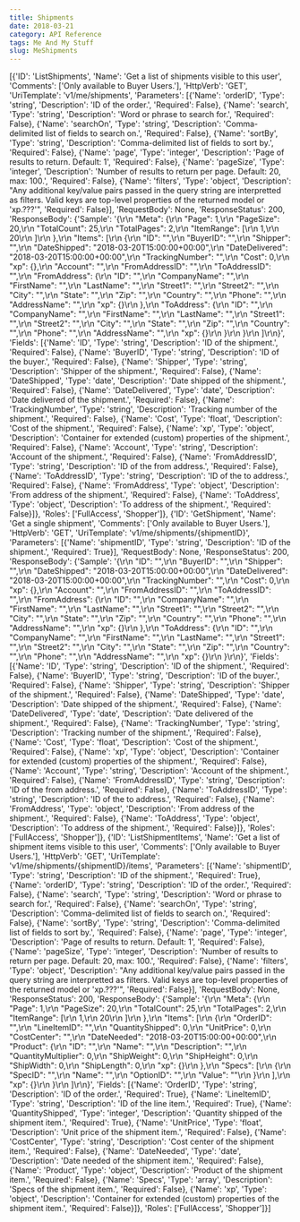 ```yaml
---
title: Shipments
date: 2018-03-21
category: API Reference
tags: Me And My Stuff
slug: MeShipments
---
```

[{'ID': 'ListShipments', 'Name': 'Get a list of shipments visible to this user', 'Comments': ['Only available to Buyer Users.'], 'HttpVerb': 'GET', 'UriTemplate': 'v1/me/shipments', 'Parameters': [{'Name': 'orderID', 'Type': 'string', 'Description': 'ID of the order.', 'Required': False}, {'Name': 'search', 'Type': 'string', 'Description': 'Word or phrase to search for.', 'Required': False}, {'Name': 'searchOn', 'Type': 'string', 'Description': 'Comma-delimited list of fields to search on.', 'Required': False}, {'Name': 'sortBy', 'Type': 'string', 'Description': 'Comma-delimited list of fields to sort by.', 'Required': False}, {'Name': 'page', 'Type': 'integer', 'Description': 'Page of results to return. Default: 1', 'Required': False}, {'Name': 'pageSize', 'Type': 'integer', 'Description': 'Number of results to return per page. Default: 20, max: 100.', 'Required': False}, {'Name': 'filters', 'Type': 'object', 'Description': "Any additional key/value pairs passed in the query string are interpretted as filters. Valid keys are top-level properties of the returned model or 'xp.???'", 'Required': False}], 'RequestBody': None, 'ResponseStatus': 200, 'ResponseBody': {'Sample': '{\r\n  "Meta": {\r\n    "Page": 1,\r\n    "PageSize": 20,\r\n    "TotalCount": 25,\r\n    "TotalPages": 2,\r\n    "ItemRange": [\r\n      1,\r\n      20\r\n    ]\r\n  },\r\n  "Items": [\r\n    {\r\n      "ID": "",\r\n      "BuyerID": "",\r\n      "Shipper": "",\r\n      "DateShipped": "2018-03-20T15:00:00+00:00",\r\n      "DateDelivered": "2018-03-20T15:00:00+00:00",\r\n      "TrackingNumber": "",\r\n      "Cost": 0,\r\n      "xp": {},\r\n      "Account": "",\r\n      "FromAddressID": "",\r\n      "ToAddressID": "",\r\n      "FromAddress": {\r\n        "ID": "",\r\n        "CompanyName": "",\r\n        "FirstName": "",\r\n        "LastName": "",\r\n        "Street1": "",\r\n        "Street2": "",\r\n        "City": "",\r\n        "State": "",\r\n        "Zip": "",\r\n        "Country": "",\r\n        "Phone": "",\r\n        "AddressName": "",\r\n        "xp": {}\r\n      },\r\n      "ToAddress": {\r\n        "ID": "",\r\n        "CompanyName": "",\r\n        "FirstName": "",\r\n        "LastName": "",\r\n        "Street1": "",\r\n        "Street2": "",\r\n        "City": "",\r\n        "State": "",\r\n        "Zip": "",\r\n        "Country": "",\r\n        "Phone": "",\r\n        "AddressName": "",\r\n        "xp": {}\r\n      }\r\n    }\r\n  ]\r\n}', 'Fields': [{'Name': 'ID', 'Type': 'string', 'Description': 'ID of the shipment.', 'Required': False}, {'Name': 'BuyerID', 'Type': 'string', 'Description': 'ID of the buyer.', 'Required': False}, {'Name': 'Shipper', 'Type': 'string', 'Description': 'Shipper of the shipment.', 'Required': False}, {'Name': 'DateShipped', 'Type': 'date', 'Description': 'Date shipped of the shipment.', 'Required': False}, {'Name': 'DateDelivered', 'Type': 'date', 'Description': 'Date delivered of the shipment.', 'Required': False}, {'Name': 'TrackingNumber', 'Type': 'string', 'Description': 'Tracking number of the shipment.', 'Required': False}, {'Name': 'Cost', 'Type': 'float', 'Description': 'Cost of the shipment.', 'Required': False}, {'Name': 'xp', 'Type': 'object', 'Description': 'Container for extended (custom) properties of the shipment.', 'Required': False}, {'Name': 'Account', 'Type': 'string', 'Description': 'Account of the shipment.', 'Required': False}, {'Name': 'FromAddressID', 'Type': 'string', 'Description': 'ID of the from address.', 'Required': False}, {'Name': 'ToAddressID', 'Type': 'string', 'Description': 'ID of the to address.', 'Required': False}, {'Name': 'FromAddress', 'Type': 'object', 'Description': 'From address of the shipment.', 'Required': False}, {'Name': 'ToAddress', 'Type': 'object', 'Description': 'To address of the shipment.', 'Required': False}]}, 'Roles': ['FullAccess', 'Shopper']}, {'ID': 'GetShipment', 'Name': 'Get a single shipment', 'Comments': ['Only available to Buyer Users.'], 'HttpVerb': 'GET', 'UriTemplate': 'v1/me/shipments/{shipmentID}', 'Parameters': [{'Name': 'shipmentID', 'Type': 'string', 'Description': 'ID of the shipment.', 'Required': True}], 'RequestBody': None, 'ResponseStatus': 200, 'ResponseBody': {'Sample': '{\r\n  "ID": "",\r\n  "BuyerID": "",\r\n  "Shipper": "",\r\n  "DateShipped": "2018-03-20T15:00:00+00:00",\r\n  "DateDelivered": "2018-03-20T15:00:00+00:00",\r\n  "TrackingNumber": "",\r\n  "Cost": 0,\r\n  "xp": {},\r\n  "Account": "",\r\n  "FromAddressID": "",\r\n  "ToAddressID": "",\r\n  "FromAddress": {\r\n    "ID": "",\r\n    "CompanyName": "",\r\n    "FirstName": "",\r\n    "LastName": "",\r\n    "Street1": "",\r\n    "Street2": "",\r\n    "City": "",\r\n    "State": "",\r\n    "Zip": "",\r\n    "Country": "",\r\n    "Phone": "",\r\n    "AddressName": "",\r\n    "xp": {}\r\n  },\r\n  "ToAddress": {\r\n    "ID": "",\r\n    "CompanyName": "",\r\n    "FirstName": "",\r\n    "LastName": "",\r\n    "Street1": "",\r\n    "Street2": "",\r\n    "City": "",\r\n    "State": "",\r\n    "Zip": "",\r\n    "Country": "",\r\n    "Phone": "",\r\n    "AddressName": "",\r\n    "xp": {}\r\n  }\r\n}', 'Fields': [{'Name': 'ID', 'Type': 'string', 'Description': 'ID of the shipment.', 'Required': False}, {'Name': 'BuyerID', 'Type': 'string', 'Description': 'ID of the buyer.', 'Required': False}, {'Name': 'Shipper', 'Type': 'string', 'Description': 'Shipper of the shipment.', 'Required': False}, {'Name': 'DateShipped', 'Type': 'date', 'Description': 'Date shipped of the shipment.', 'Required': False}, {'Name': 'DateDelivered', 'Type': 'date', 'Description': 'Date delivered of the shipment.', 'Required': False}, {'Name': 'TrackingNumber', 'Type': 'string', 'Description': 'Tracking number of the shipment.', 'Required': False}, {'Name': 'Cost', 'Type': 'float', 'Description': 'Cost of the shipment.', 'Required': False}, {'Name': 'xp', 'Type': 'object', 'Description': 'Container for extended (custom) properties of the shipment.', 'Required': False}, {'Name': 'Account', 'Type': 'string', 'Description': 'Account of the shipment.', 'Required': False}, {'Name': 'FromAddressID', 'Type': 'string', 'Description': 'ID of the from address.', 'Required': False}, {'Name': 'ToAddressID', 'Type': 'string', 'Description': 'ID of the to address.', 'Required': False}, {'Name': 'FromAddress', 'Type': 'object', 'Description': 'From address of the shipment.', 'Required': False}, {'Name': 'ToAddress', 'Type': 'object', 'Description': 'To address of the shipment.', 'Required': False}]}, 'Roles': ['FullAccess', 'Shopper']}, {'ID': 'ListShipmentItems', 'Name': 'Get a list of shipment items visible to this user', 'Comments': ['Only available to Buyer Users.'], 'HttpVerb': 'GET', 'UriTemplate': 'v1/me/shipments/{shipmentID}/items', 'Parameters': [{'Name': 'shipmentID', 'Type': 'string', 'Description': 'ID of the shipment.', 'Required': True}, {'Name': 'orderID', 'Type': 'string', 'Description': 'ID of the order.', 'Required': False}, {'Name': 'search', 'Type': 'string', 'Description': 'Word or phrase to search for.', 'Required': False}, {'Name': 'searchOn', 'Type': 'string', 'Description': 'Comma-delimited list of fields to search on.', 'Required': False}, {'Name': 'sortBy', 'Type': 'string', 'Description': 'Comma-delimited list of fields to sort by.', 'Required': False}, {'Name': 'page', 'Type': 'integer', 'Description': 'Page of results to return. Default: 1', 'Required': False}, {'Name': 'pageSize', 'Type': 'integer', 'Description': 'Number of results to return per page. Default: 20, max: 100.', 'Required': False}, {'Name': 'filters', 'Type': 'object', 'Description': "Any additional key/value pairs passed in the query string are interpretted as filters. Valid keys are top-level properties of the returned model or 'xp.???'", 'Required': False}], 'RequestBody': None, 'ResponseStatus': 200, 'ResponseBody': {'Sample': '{\r\n  "Meta": {\r\n    "Page": 1,\r\n    "PageSize": 20,\r\n    "TotalCount": 25,\r\n    "TotalPages": 2,\r\n    "ItemRange": [\r\n      1,\r\n      20\r\n    ]\r\n  },\r\n  "Items": [\r\n    {\r\n      "OrderID": "",\r\n      "LineItemID": "",\r\n      "QuantityShipped": 0,\r\n      "UnitPrice": 0,\r\n      "CostCenter": "",\r\n      "DateNeeded": "2018-03-20T15:00:00+00:00",\r\n      "Product": {\r\n        "ID": "",\r\n        "Name": "",\r\n        "Description": "",\r\n        "QuantityMultiplier": 0,\r\n        "ShipWeight": 0,\r\n        "ShipHeight": 0,\r\n        "ShipWidth": 0,\r\n        "ShipLength": 0,\r\n        "xp": {}\r\n      },\r\n      "Specs": [\r\n        {\r\n          "SpecID": "",\r\n          "Name": "",\r\n          "OptionID": "",\r\n          "Value": ""\r\n        }\r\n      ],\r\n      "xp": {}\r\n    }\r\n  ]\r\n}', 'Fields': [{'Name': 'OrderID', 'Type': 'string', 'Description': 'ID of the order.', 'Required': True}, {'Name': 'LineItemID', 'Type': 'string', 'Description': 'ID of the line item.', 'Required': True}, {'Name': 'QuantityShipped', 'Type': 'integer', 'Description': 'Quantity shipped of the shipment item.', 'Required': True}, {'Name': 'UnitPrice', 'Type': 'float', 'Description': 'Unit price of the shipment item.', 'Required': False}, {'Name': 'CostCenter', 'Type': 'string', 'Description': 'Cost center of the shipment item.', 'Required': False}, {'Name': 'DateNeeded', 'Type': 'date', 'Description': 'Date needed of the shipment item.', 'Required': False}, {'Name': 'Product', 'Type': 'object', 'Description': 'Product of the shipment item.', 'Required': False}, {'Name': 'Specs', 'Type': 'array', 'Description': 'Specs of the shipment item.', 'Required': False}, {'Name': 'xp', 'Type': 'object', 'Description': 'Container for extended (custom) properties of the shipment item.', 'Required': False}]}, 'Roles': ['FullAccess', 'Shopper']}]